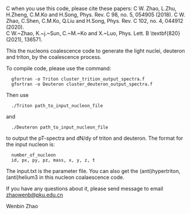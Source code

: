 C       when you use this code, please cite these papers:
C         W. Zhao, L.Zhu, H.Zheng, C.M.Ko and H.Song, Phys. Rev. C 98, no. 5, 054905 (2018).
C         W. Zhao, C.Shen, C.M.Ko, Q.Liu and H.Song,  Phys. Rev. C 102, no. 4, 044912 (2020).   
C         W.~Zhao, K.~j.~Sun, C.~M.~Ko and X.~Luo, Phys. Lett. B \textbf{820} (2021), 136571.    

This the nucleons coalescence code to generate the light nuclei, deuteron and triton, 
by the coalescence process. 

To compile code, please use the command:

      gfortran -o Triton cluster_trition_output_spectra.f 
      gfortran -o Deuteron cluster_deuteron_output_spectra.f 

Then use 

      ./Triton path_to_input_nucleon_file 

and

      ./Deuteron path_to_input_nucleon_file 

to output the pT-spectra and dN/dy of triton and deuteron. 
The format for the input nucleon is:

      number_of_nucleon
      id, px, py, pz, mass, x, y, z, t

The input.txt is the parameter file. You can also get the (anti)hypertriton, 
(anti)helium3 in this nucleon coalaescence code.

If you have any questions about it, please send message to email zhaowenb@pku.edu.cn

Wenbin Zhao
 



